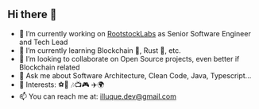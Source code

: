 ## Hi there 👋

<!--
**illuque/illuque** is a ✨ _special_ ✨ repository because its `README.md` (this file) appears on your GitHub profile.

Here are some ideas to get you started:
-->

- 🔭 I’m currently working on [RootstockLabs](https://github.com/rsksmart) as Senior Software Engineer and Tech Lead
- 🌱 I’m currently learning Blockchain 🔗, Rust 🦀, etc.
- 👯 I’m looking to collaborate on Open Source projects, even better if Blockchain related
- 💬 Ask me about Software Architecture, Clean Code, Java, Typescript...
- 🎨 Interests: ⚽🏃 🎶📺🎮 ✈️🌍
- 📫 You can reach me at: illuque.dev@gmail.com
